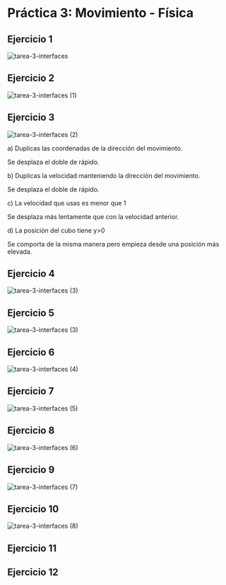 # Práctica 3: Movimiento - Física

## Ejercicio 1

![tarea-3-interfaces](https://github.com/Francisco-Marques-Armas/tarea-3-interfaces/assets/72305337/4bbc675a-be0d-48fb-9246-ac7078d92178)


## Ejercicio 2

![tarea-3-interfaces (1)](https://github.com/Francisco-Marques-Armas/tarea-3-interfaces/assets/72305337/c1d533a7-cb1d-4817-8736-7552dc3c3793)

## Ejercicio 3

![tarea-3-interfaces (2)](https://github.com/Francisco-Marques-Armas/tarea-3-interfaces/assets/72305337/00d6c004-9ed4-4580-9b1d-a69240e1e539)

a) Duplicas las coordenadas de la dirección del movimiento.

Se desplaza el doble de rápido.

b) Duplicas la velocidad manteniendo la dirección del movimiento.

Se desplaza el doble de rápido.

c) La velocidad que usas es menor que 1

Se desplaza más lentamente que con la velocidad anterior.

d) La posición del cubo tiene y>0

Se comporta de la misma manera pero empieza desde una posición más elevada.

## Ejercicio 4

![tarea-3-interfaces (3)](https://github.com/Francisco-Marques-Armas/tarea-3-interfaces/assets/72305337/eb520cf6-7fca-47bd-8b9c-78d9b34e6c33)

## Ejercicio 5

![tarea-3-interfaces (3)](https://github.com/Francisco-Marques-Armas/tarea-3-interfaces/assets/72305337/eb520cf6-7fca-47bd-8b9c-78d9b34e6c33)

## Ejercicio 6
![tarea-3-interfaces (4)](https://github.com/Francisco-Marques-Armas/tarea-3-interfaces/assets/72305337/8ccff89e-4bda-4c2d-9ef5-3c53d968f831)

## Ejercicio 7 
![tarea-3-interfaces (5)](https://github.com/Francisco-Marques-Armas/tarea-3-interfaces/assets/72305337/dc5ff7cb-c138-4966-859a-0df2beb1ca1c)

## Ejercicio 8
![tarea-3-interfaces (6)](https://github.com/Francisco-Marques-Armas/tarea-3-interfaces/assets/72305337/1148721e-3484-406e-bc5e-a7a66bf06bf9)


## Ejercicio 9
![tarea-3-interfaces (7)](https://github.com/Francisco-Marques-Armas/tarea-3-interfaces/assets/72305337/226ae3fd-b84e-49bd-92eb-681f530f31fe)


## Ejercicio 10
![tarea-3-interfaces (8)](https://github.com/Francisco-Marques-Armas/tarea-3-interfaces/assets/72305337/7a845980-bcb2-431f-9f57-4c709a4e2515)


## Ejercicio 11


## Ejercicio 12

